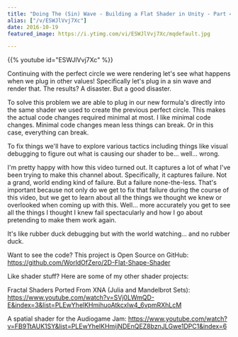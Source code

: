 ```yaml
---
title: "Doing The (Sin) Wave - Building a Flat Shader in Unity - Part 4"
alias: ["/v/ESWJlVvj7Xc"]
date: 2016-10-19
featured_image: https://i.ytimg.com/vi/ESWJlVvj7Xc/mqdefault.jpg

---
```


{{% youtube id="ESWJlVvj7Xc" %}}

Continuing with the perfect circle we were rendering let's see what happens when we plug in other values! Specifically let's plug in a sin wave and render that. The results? A disaster. But a good disaster.

To solve this problem we are able to plug in our new formula's directly into the same shader we used to create the previous perfect circle. This makes the actual code changes required minimal at most. I like minimal code changes. Minimal code changes mean less things can break. Or in this case, everything can break.

To fix things we'll have to explore various tactics including things like visual debugging to figure out what is causing our shader to be... well... wrong.

I'm pretty happy with how this video turned out. It captures a lot of what I've been trying to make this channel about. Specifically, it captures failure. Not a grand, world ending kind of failure. But a failure none-the-less. That's important because not only do we get to fix that failure during the course of this video, but we get to learn about all the things we thought we knew or overlooked when coming up with this. Well... more accurately you get to see all the things I thought I knew fail spectacularly and how I go about pretending to make them work again.

It's like rubber duck debugging but with the world watching... and no rubber duck.

Want to see the code? This project is Open Source on GitHub: https://github.com/WorldOfZero/2D-Flat-Shape-Shader

Like shader stuff? Here are some of my other shader projects:

Fractal Shaders Ported From XNA (Julia and Mandelbrot Sets): https://www.youtube.com/watch?v=SVj0LWmQD-E&index=3&list=PLEwYhelKHmihuoAtkcxIw4_6vpmRXhLcM

A spatial shader for the Audiogame Jam: https://www.youtube.com/watch?v=FB9TtAUK1SY&list=PLEwYhelKHmijNDEnQEZ8bznJLGwe1DPC1&index=6